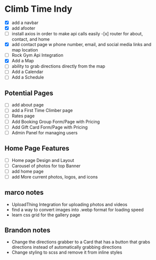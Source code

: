 # Climb Time Indy

- [x] add a navbar
- [x] add afooter
- [ ] install axios in order to make api calls easily -[x] router for about, contact, and home
- [x] add contact page w phone number, email, and social media links and map location
- [ ] Rock Gym Api Integration
- [x] Add a Map
- [ ] ability to grab directions directly from the map
- [ ] Add a Calendar
- [ ] Add a Schedule

## Potential Pages

- [ ] add about page
- [ ] add a First Time Climber page
- [ ] Rates page
- [ ] Add Booking Group Form/Page with Pricing
- [ ] Add Gift Card Form/Page with Pricing
- [ ] Admin Panel for managing users

## Home Page Features

- [ ] Home page Design and Layout
- [ ] Carousel of photos for top Banner
- [ ] add home page
- [ ] add More current photos, logos, and icons

## marco notes

- UploadThing Integration for uploading photos and videos
- find a way to convert images into .webp format for loading speed
- learn css grid for the gallery page

## Brandon notes

- Change the directions grabber to a Card that has a button that grabs directions instead of automatically grabbing directions
- Change styling to scss and remove it from inline styles
